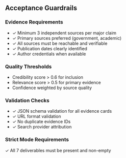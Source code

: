 ## Acceptance Guardrails

### Evidence Requirements
- ✓ Minimum 3 independent sources per major claim
- ✓ Primary sources preferred (government, academic)
- ✓ All sources must be reachable and verifiable
- ✓ Publication dates clearly identified
- ✓ Author credentials when available

### Quality Thresholds
- Credibility score > 0.6 for inclusion
- Relevance score > 0.5 for primary evidence
- Confidence weighted by source quality

### Validation Checks
- ✓ JSON schema validation for all evidence cards
- ✓ URL format validation
- ✓ No duplicate evidence IDs
- ✓ Search provider attribution

### Strict Mode Requirements
✓ All 7 deliverables must be present and non-empty
